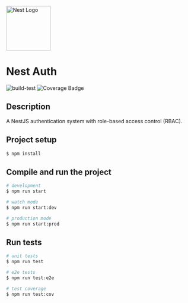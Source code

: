 <a href="http://nestjs.com/" target="blank"><img src="https://nestjs.com/img/logo-small.svg" width="120" alt="Nest Logo" /></a>
# Nest Auth



![build-test](https://github.com/wrsouza/nest-auth/actions/workflows/ci-tests.yml/badge.svg) ![Coverage Badge](https://img.shields.io/endpoint?url=https://gist.githubusercontent.com/wrsouza/9b7d5aa0fe6ff3af0f45f9863f5e86a9/raw/nest-auth__main.json)

## Description

A NestJS authentication system with role-based access control (RBAC).

## Project setup

```bash
$ npm install
```

## Compile and run the project

```bash
# development
$ npm run start

# watch mode
$ npm run start:dev

# production mode
$ npm run start:prod
```

## Run tests

```bash
# unit tests
$ npm run test

# e2e tests
$ npm run test:e2e

# test coverage
$ npm run test:cov
```

